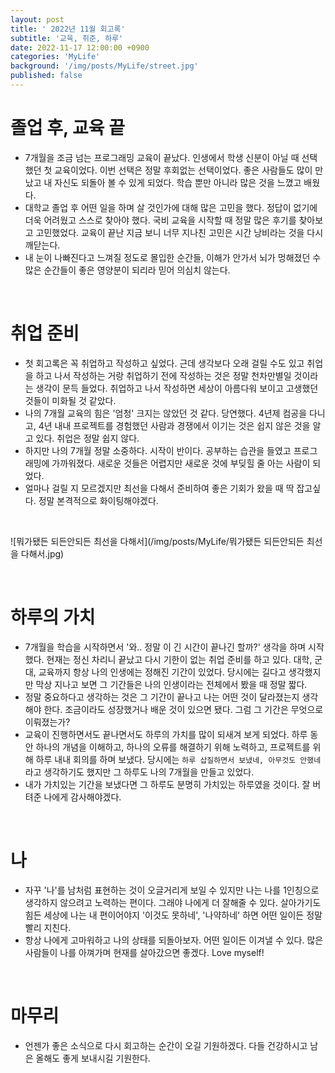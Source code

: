 ```yaml
---
layout: post
title: ' 2022년 11월 회고록'
subtitle: '교육, 취준, 하루'
date: 2022-11-17 12:00:00 +0900
categories: 'MyLife'
background: '/img/posts/MyLife/street.jpg'
published: false
---
```


# 졸업 후, 교육 끝
- 7개월을 조금 넘는 프로그래밍 교육이 끝났다. 인생에서 학생 신분이 아닐 때 선택했던 첫 교육이었다. 이번 선택은 정말 후회없는 선택이었다. 좋은 사람들도 많이 만났고 내 자신도 되돌아 볼 수 있게 되었다. 학습 뿐만 아니라 많은 것을 느꼈고 배웠다. 
- 대학교 졸업 후 어떤 일을 하며 살 것인가에 대해 많은 고민을 했다. 정답이 없기에 더욱 어려웠고 스스로 찾아야 했다. 국비 교육을 시작할 때 정말 많은 후기를 찾아보고 고민했었다. 교육이 끝난 지금 보니 너무 지나친 고민은 시간 낭비라는 것을 다시 깨닫는다. 
- 내 눈이 나빠진다고 느껴질 정도로 몰입한 순간들, 이해가 안가서 뇌가 멍해졌던 수많은 순간들이 좋은 영양분이 되리라 믿어 의심치 않는다. 

<br>

# 취업 준비
- 첫 회고록은 꼭 취업하고 작성하고 싶었다. 근데 생각보다 오래 걸릴 수도 있고 취업을 하고 나서 작성하는 거랑 취업하기 전에 작성하는 것은 정말 천차만별일 것이라는 생각이 문득 들었다. 취업하고 나서 작성하면 세상이 아름다워 보이고 고생했던 것들이 미화될 것 같았다. 
- 나의 7개월 교육의 힘은 '엄청' 크지는 않았던 것 같다. 당연했다. 4년제 컴공을 다니고, 4년 내내 프로젝트를 경험했던 사람과 경쟁에서 이기는 것은 쉽지 않은 것을 알고 있다. 취업은 정말 쉽지 않다. 
- 하지만 나의 7개월 정말 소중하다. 시작이 반이다. 공부하는 습관을 들였고 프로그래밍에 가까워졌다. 새로운 것들은 어렵지만 새로운 것에 부딪힐 줄 아는 사람이 되었다. 
- 얼마나 걸릴 지 모르겠지만 최선을 다해서 준비하여 좋은 기회가 왔을 때 딱 잡고싶다. 정말 본격적으로 화이팅해야겠다.

<br>

![뭐가됐든 되든안되든 최선을 다해서](/img/posts/MyLife/뭐가됐든 되든안되든 최선을 다해서.jpg)

<br>

# 하루의 가치
- 7개월을 학습을 시작하면서 '와.. 정말 이 긴 시간이 끝나긴 할까?' 생각을 하며 시작했다. 현재는 정신 차리니 끝났고 다시 기한이 없는 취업 준비를 하고 있다. 대학, 군대, 교육까지 항상 나의 인생에는 정해진 기간이 있었다. 당시에는 길다고 생각했지만 막상 지나고 보면 그 기간들은 나의 인생이라는 전체에서 봤을 때 정말 짧다. 
- 정말 중요하다고 생각하는 것은 그 기간이 끝나고 나는 어떤 것이 달라졌는지 생각해야 한다. 조금이라도 성장했거나 배운 것이 있으면 됐다. 그럼 그 기간은 무엇으로 이뤄졌는가?
- 교육이 진행하면서도 끝나면서도 하루의 가치를 많이 되새겨 보게 되었다. 하루 동안 하나의 개념을 이해하고, 하나의 오류를 해결하기 위해 노력하고, 프로젝트를 위해 하루 내내 회의를 하며 보냈다. 당시에는 `하루 삽질하면서 보냈네, 아무것도 안했네` 라고 생각하기도 했지만 그 하루도 나의 7개월을 만들고 있었다. 
- 내가 가치있는 기간을 보냈다면 그 하루도 분명히 가치있는 하루였을 것이다. 잘 버텨준 나에게 감사해야겠다. 

<br>

# 나
- 자꾸 '나'를 남처럼 표현하는 것이 오글거리게 보일 수 있지만 나는 나를 1인칭으로 생각하지 않으려고 노력하는 편이다. 그래야 나에게 더 잘해줄 수 있다. 살아가기도 힘든 세상에 나는 내 편이어야지 '이것도 못하네', '나약하네' 하면 어떤 일이든 정말 빨리 지친다. 
- 항상 나에게 고마워하고 나의 상태를 되돌아보자. 어떤 일이든 이겨낼 수 있다. 많은 사람들이 나를 아껴가며 현재를 살아갔으면 좋겠다. Love myself!

<br> 

# 마무리
- 언젠가 좋은 소식으로 다시 회고하는 순간이 오길 기원하겠다. 다들 건강하시고 남은 올해도 좋게 보내시길 기원한다. 